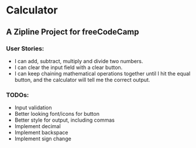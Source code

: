 # Calculator

## A Zipline Project for freeCodeCamp

### User Stories:
- I can add, subtract, multiply and divide two numbers.
- I can clear the input field with a clear button.
- I can keep chaining mathematical operations together until I hit the equal button, and the calculator will tell me the correct output.

### TODOs:
- Input validation
- Better looking font/icons for button
- Better style for output, including commas
- Implement decimal
- Implement backspace
- Implement sign change
